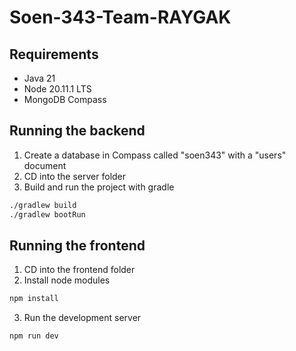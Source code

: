 # Soen-343-Team-RAYGAK

## Requirements
- Java 21
- Node 20.11.1 LTS
- MongoDB Compass
  
## Running the backend
1. Create a database in Compass called "soen343" with a "users" document
2. CD into the server folder
3. Build and run the project with gradle
```bash
./gradlew build
./gradlew bootRun
```

## Running the frontend
1. CD into the frontend folder
2. Install node modules
```Bash
npm install
```
3. Run the development server
```Bash
npm run dev
```
